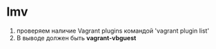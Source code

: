# lmv
1. проверяем наличие Vagrant plugins командой 'vagrant plugin list'
2.  В выводе должен быть **vagrant-vbguest**
